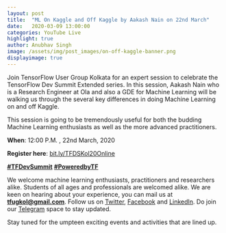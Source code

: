 ```yaml
---
layout: post
title:  "ML On Kaggle and Off Kaggle by Aakash Nain on 22nd March"
date:   2020-03-09 13:00:00
categories: YouTube Live
highlight: true
author: Anubhav Singh
image: /assets/img/post_images/on-off-kaggle-banner.png
displayimage: true
---
```


Join TensorFlow User Group Kolkata for an expert session to celebrate the TensorFlow Dev Summit Extended series. In this session, Aakash Nain who is a Research Engineer at Ola and also a GDE for Machine Learning will be walking us through the several key differences in doing Machine Learning on and off Kaggle. 

This session is going to be tremendously useful for both the budding Machine Learning enthusiasts as well as the more advanced practitioners. 

**When**: 12:00 P.M. , 22nd March, 2020

**Register here**: [bit.ly/TFDSKol20Online](http://bit.ly/TFDSKol20Online)

[**\#TFDevSummit**](https://twitter.com/hashtag/TFDevSummit) [**\#PoweredbyTF**](https://twitter.com/hashtag/PoweredByTF)


We welcome machine learning enthusiasts, practitioners and researchers alike. Students of all ages and professionals are welcomed alike. We are keen on hearing about your experience, you can mail us at **tfugkol@gmail.com**. Follow us on [Twitter](https://twitter.com/TFUGKol), [Facebook](https://www.facebook.com/TFUGKol/) and [LinkedIn](https://www.linkedin.com/company/tfug-kol/). Do join our [Telegram](https://t.me/TFUGKol) space to stay updated. 

Stay tuned for the umpteen exciting events and activities that are lined up. 
